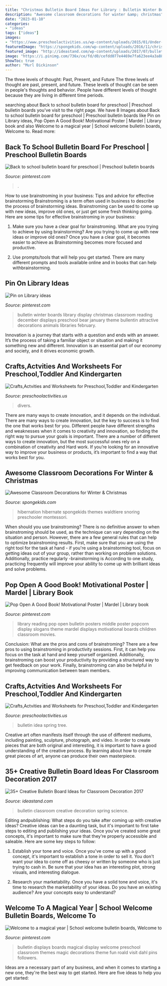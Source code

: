 ```yaml
---
title: "Christmas Bulletin Board Ideas For Library : Bulletin Winter Boards Library Display Christmas Classroom Reading December Displays Preschool Bear January Theme Bullentin Attractive Decorations Animals Libraries February"
description: "Awesome classroom decorations for winter &amp; christmas"
date: "2023-01-10"
categories:
- "ideas"
tags: ["ideas"]
images:
- "https://www.preschoolactivities.us/wp-content/uploads/2015/01/Under-the-sea-themed-bulletin-board.jpg"
featuredImage: "https://spongekids.com/wp-content/uploads/2016/11/christmas-bulletin-board/20-christmas-bulletin-board-ideas.jpg"
featured_image: "http://ideastand.com/wp-content/uploads/2017/07/bulletin-board/15-bulletin-board-ideas-for-classroom.jpg"
image: "https://i.pinimg.com/736x/ce/fd/d0/cefdd077e4469e7fa623ee4a3a888f71.jpg"
ShowToc: true
author: "Murl Dickinson"
---
```



The three levels of thought: Past, Present, and Future
The three levels of thought are past, present, and future. These levels of thought can be seen in people's thoughts and behavior. People have different levels of thought because they are living in different time periods.

	

		
searching about Back to school bulletin board for preschool | Preschool bulletin boards you've visit to the right page. We have 8 Images about Back to school bulletin board for preschool | Preschool bulletin boards like Pin on Library ideas, Pop Open A Good Book! Motivational Poster | Mardel | Library book and also Welcome to a magical year | School welcome bulletin boards, Welcome to. Read more:
		
    
## Back To School Bulletin Board For Preschool | Preschool Bulletin Boards

<img loading=lazy src="https://i.pinimg.com/736x/66/ae/81/66ae81be13df62bd4196757c04096250--school-bulletin-boards-back-to-school.jpg" onerror="this.onerror=null;this.src='https://tse3.mm.bing.net/th?id=OIP.6P7nWW9rNLr4_Wp8bvPktQEsEs&amp;pid=15.1';" alt="Back to school bulletin board for preschool | Preschool bulletin boards">

_Source: pinterest.com_

>. 

	

How to use brainstroming in your business: Tips and advice for effective brainstorming
Brainstroming is a term often used in business to describe the process of brainstorming ideas. Brainstroming can be used to come up with new ideas, improve old ones, or just get some fresh thinking going. Here are some tips for effective brainstroming in your business: 
1. Make sure you have a clear goal for brainstroming. What are you trying to achieve by using brainstorming? Are you trying to come up with new ideas or improve old ones? Once you have a clear goal, it becomes easier to achieve as Brainstorming becomes more focused and productive. 

2. Use prompts/tools that will help you get started. There are many different prompts and tools available online and in books that can help withbrainstorming.

    
## Pin On Library Ideas

<img loading=lazy src="https://i.pinimg.com/736x/ce/fd/d0/cefdd077e4469e7fa623ee4a3a888f71.jpg" onerror="this.onerror=null;this.src='https://tse4.mm.bing.net/th?id=OIP.LkYuIKHiPm3lrzBcCcQ5SQHaNK&amp;pid=15.1';" alt="Pin on Library ideas">

_Source: pinterest.com_

>bulletin winter boards library display christmas classroom reading december displays preschool bear january theme bullentin attractive decorations animals libraries february. 

	

Innovation is a journey that starts with a question and ends with an answer. It’s the process of taking a familiar object or situation and making it something new and different. Innovation is an essential part of our economy and society, and it drives economic growth.

    
## Crafts,Actvities And Worksheets For Preschool,Toddler And Kindergarten

<img loading=lazy src="https://www.preschoolactivities.us/wp-content/uploads/2015/01/Under-the-sea-themed-bulletin-board.jpg" onerror="this.onerror=null;this.src='https://tse4.mm.bing.net/th?id=OIP.B_c0Z1sjPrVNZk2ngGBczwHaJ3&amp;pid=15.1';" alt="Crafts,Actvities and Worksheets for Preschool,Toddler and Kindergarten">

_Source: preschoolactivities.us_

>divers. 

	

There are many ways to create innovation, and it depends on the individual.
There are many ways to create innovation, but the key to success is to find the one that works best for you. Different people have different strengths and weaknesses when it comes to creativity and innovation, so finding the right way to pursue your goals is important. There are a number of different ways to create innovation, but the most successful ones rely on a combination of creativity and Hard work. If you’re looking for an innovative way to improve your business or products, it’s important to find a way that works best for you.

    
## Awesome Classroom Decorations For Winter &amp; Christmas

<img loading=lazy src="https://spongekids.com/wp-content/uploads/2016/11/christmas-bulletin-board/20-christmas-bulletin-board-ideas.jpg" onerror="this.onerror=null;this.src='https://tse1.mm.bing.net/th?id=OIP.DD_WEXMKLKaHmffS4ZytEwAAAA&amp;pid=15.1';" alt="Awesome Classroom Decorations for Winter &amp; Christmas">

_Source: spongekids.com_

>hibernation hibernate spongekids themes waldtiere snoring preschooler montessori. 

	

When should you use brainstroming?
There is no definitive answer to when brainstroming should be used, as the technique can vary depending on the situation and person. However, there are a few general rules that can help to optimize brainstroming results. First, make sure that you are using the right tool for the task at hand - if you're using a brainstorming tool, focus on getting ideas out of your group, rather than working on problem solutions. Additionally, practice regularly -brainstorming is According to one study, practicing frequently will improve your ability to come up with brilliant ideas and solve problems.

    
## Pop Open A Good Book! Motivational Poster | Mardel | Library Book

<img loading=lazy src="https://i.pinimg.com/736x/38/59/6e/38596e1b72607219ecd38db084bcda21.jpg" onerror="this.onerror=null;this.src='https://tse1.mm.bing.net/th?id=OIP.gsQXEQwPigLuUDZyJEPz0gAAAA&amp;pid=15.1';" alt="Pop Open A Good Book! Motivational Poster | Mardel | Library book">

_Source: pinterest.com_

>library reading pop open bulletin posters middle poster popcorn display slogans theme mardel displays motivational boards children classroom movies. 

	

Conclusion: What are the pros and cons of brainstroming?
There are a few pros to using brainstroming in productivity sessions. First, it can help you focus on the task at hand and keep yourself organized. Additionally, brainstroming can boost your productivity by providing a structured way to get feedback on your work. Finally, brainstroming can also be helpful in improving communication between team members.

    
## Crafts,Actvities And Worksheets For Preschool,Toddler And Kindergarten

<img loading=lazy src="http://www.preschoolactivities.us/wp-content/uploads/2017/03/spring-tree-bulletin-board-idea.jpg" onerror="this.onerror=null;this.src='https://tse4.mm.bing.net/th?id=OIP.TwPuycon_S3Pn51f63hVMQHaNK&amp;pid=15.1';" alt="Crafts,Actvities and Worksheets for Preschool,Toddler and Kindergarten">

_Source: preschoolactivities.us_

>bulletin idea spring tree. 

	

Creative art often manifests itself through the use of different mediums, including painting, sculpture, photograph, and video. In order to create pieces that are both original and interesting, it is important to have a good understanding of the creative process. By learning about how to create great pieces of art, anyone can produce their own masterpiece.

    
## 35+ Creative Bulletin Board Ideas For Classroom Decoration 2017

<img loading=lazy src="http://ideastand.com/wp-content/uploads/2017/07/bulletin-board/15-bulletin-board-ideas-for-classroom.jpg" onerror="this.onerror=null;this.src='https://tse3.mm.bing.net/th?id=OIP.pbK8tQ7U2udN990lSJosPgHaJ4&amp;pid=15.1';" alt="35+ Creative Bulletin Board Ideas for Classroom Decoration 2017">

_Source: ideastand.com_

>bulletin classroom creative decoration spring science. 

	

Editing andpublishing: What steps do you take after coming up with creative ideas?
Creative ideas can be a daunting task, but it's important to first take steps to editing and publishing your ideas. Once you've created some great concepts, it's important to make sure that they're properly accessible and saleable. Here are some key steps to follow:
1. Establish your tone and voice. Once you've come up with a good concept, it's important to establish a tone in order to sell it. You don't want your idea to come off as cheesy or written by someone who is just trying to cash in. Be sure that your idea has an interesting plot, strong visuals, and interesting dialogue.

2. Research your marketability. Once you have a solid tone and voice, it's time to research the marketability of your ideas. Do you have an existing audience? Are your concepts easy to understand?

    
## Welcome To A Magical Year | School Welcome Bulletin Boards, Welcome To

<img loading=lazy src="https://i.pinimg.com/736x/65/d4/a0/65d4a0b7a8c0a0406e2a8e9b940f0fec.jpg" onerror="this.onerror=null;this.src='https://tse1.mm.bing.net/th?id=OIP.c4761yd822VXviVOdI0u5gHaJ3&amp;pid=15.1';" alt="Welcome to a magical year | School welcome bulletin boards, Welcome to">

_Source: pinterest.com_

>bulletin displays boards magical display welcome preschool classroom themes magic decorations theme fun roald visit dahl pins followers. 

	

Ideas are a necessary part of any business, and when it comes to starting a new one, they're the best way to get started. Here are five ideas to help you get started: 

